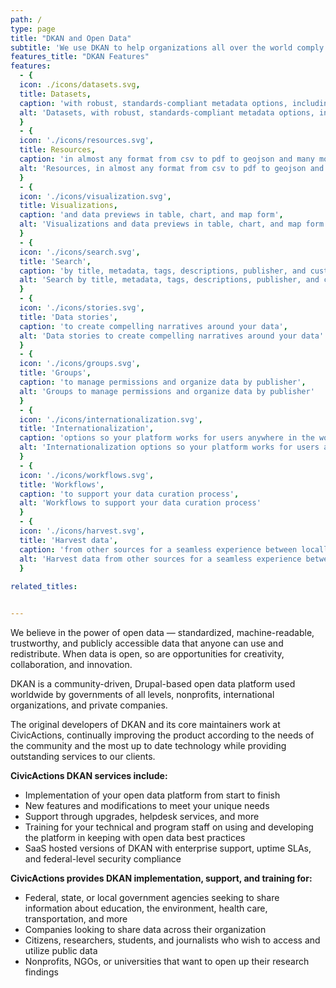 ```yaml
---
path: /
type: page
title: "DKAN and Open Data"
subtitle: 'We use DKAN to help organizations all over the world comply with open data mandates and use their data to demonstrate accomplishments, educate the public, and empower people to improve their communities.'
features_title: "DKAN Features"
features:
  - {
  icon: ./icons/datasets.svg,
  title: Datasets,
  caption: 'with robust, standards-compliant metadata options, including custom fields', 
  alt: 'Datasets, with robust, standards-compliant metadata options, including custom fields'
  }
  - {
  icon: './icons/resources.svg',
  title: Resources,
  caption: 'in almost any format from csv to pdf to geojson and many more', 
  alt: 'Resources, in almost any format from csv to pdf to geojson and many more'
  }
  - {
  icon: './icons/visualization.svg',
  title: Visualizations,
  caption: 'and data previews in table, chart, and map form', 
  alt: 'Visualizations and data previews in table, chart, and map form'
  }
  - {
  icon: './icons/search.svg',
  title: 'Search',
  caption: 'by title, metadata, tags, descriptions, publisher, and custom options', 
  alt: 'Search by title, metadata, tags, descriptions, publisher, and custom options'
  }
  - {
  icon: './icons/stories.svg',
  title: 'Data stories',
  caption: 'to create compelling narratives around your data', 
  alt: 'Data stories to create compelling narratives around your data'
  }
  - {
  icon: './icons/groups.svg',
  title: 'Groups',
  caption: 'to manage permissions and organize data by publisher',
  alt: 'Groups to manage permissions and organize data by publisher'
  }
  - {
  icon: './icons/internationalization.svg',
  title: 'Internationalization',
  caption: 'options so your platform works for users anywhere in the world',
  alt: 'Internationalization options so your platform works for users anywhere in the world'
  }
  - {
  icon: './icons/workflows.svg',
  title: 'Workflows',
  caption: 'to support your data curation process',
  alt: 'Workflows to support your data curation process'
  }
  - {
  icon: './icons/harvest.svg',
  title: 'Harvest data',
  caption: 'from other sources for a seamless experience between locally and remotely hosted files',
  alt: 'Harvest data from other sources for a seamless experience between locally and remotely hosted files'
  }
  
related_titles: 


---
```

We believe in the power of open data — standardized, machine-readable, trustworthy, and publicly accessible data that anyone can use and redistribute. When data is open, so are opportunities for creativity, collaboration, and innovation.

DKAN is a community-driven, Drupal-based open data platform used worldwide by governments of all levels, nonprofits, international organizations, and private companies.

The original developers of DKAN and its core maintainers work at CivicActions, continually improving the product according to the needs of the community and the most up to date technology while providing outstanding services to our clients.

**CivicActions DKAN services include:**

* Implementation of your open data platform from start to finish
* New features and modifications to meet your unique needs
* Support through upgrades, helpdesk services, and more
* Training for your technical and program staff on using and developing the platform in keeping with open data best practices
* SaaS hosted versions of DKAN with enterprise support, uptime SLAs, and federal-level security compliance

**CivicActions provides DKAN implementation, support, and training for:**

* Federal, state, or local government agencies seeking to share information about education, the environment, health care, transportation, and more
* Companies looking to share data across their organization
* Citizens, researchers, students, and journalists who wish to access and utilize public data
* Nonprofits, NGOs, or universities that want to open up their research findings
